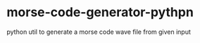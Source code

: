 morse-code-generator-pythpn
===========================

python util to generate a morse code wave file from given input
